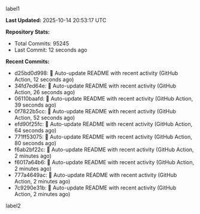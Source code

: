 
label1 
<!-- ACTIVITY_START -->
**Last Updated:** 2025-10-14 20:53:17 UTC

**Repository Stats:**
- Total Commits: 95245
- Last Commit: 12 seconds ago

**Recent Commits:**
- d25bd0d998: 🤖 Auto-update README with recent activity (GitHub Action, 12 seconds ago)
- 34fd7ed64e: 🤖 Auto-update README with recent activity (GitHub Action, 26 seconds ago)
- 06110baafd: 🤖 Auto-update README with recent activity (GitHub Action, 39 seconds ago)
- 0f7822b5cc: 🤖 Auto-update README with recent activity (GitHub Action, 52 seconds ago)
- efd90f25fc: 🤖 Auto-update README with recent activity (GitHub Action, 64 seconds ago)
- 771ff53075: 🤖 Auto-update README with recent activity (GitHub Action, 80 seconds ago)
- f6ab2bf22c: 🤖 Auto-update README with recent activity (GitHub Action, 2 minutes ago)
- f6017a64b6: 🤖 Auto-update README with recent activity (GitHub Action, 2 minutes ago)
- 777a4649ac: 🤖 Auto-update README with recent activity (GitHub Action, 2 minutes ago)
- 7c9290e31b: 🤖 Auto-update README with recent activity (GitHub Action, 2 minutes ago)
<!-- ACTIVITY_END -->

label2
